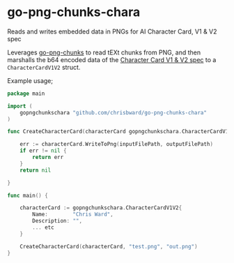 # go-png-chunks-chara
Reads and writes embedded data in PNGs for AI Character Card, V1 &amp; V2 spec

Leverages [go-png-chunks](https://github.com/chrisbward/go-png-chunks) to read tEXt chunks from PNG, and then marshalls the b64 encoded data of the [Character Card V1 & V2 spec](https://github.com/malfoyslastname/character-card-spec-v2/blob/main/spec_v2.md) to a `CharacterCardV1V2` struct.

Example usage;

```go
package main

import (
	gopngchunkschara "github.com/chrisbward/go-png-chunks-chara"
)

func CreateCharacterCard(characterCard gopngchunkschara.CharacterCardV1V2, inputFilePath string, outputFilePath string) error {

    err := characterCard.WriteToPng(inputFilePath, outputFilePath)
	if err != nil {
		return err
	}
	return nil

}

func main() {

    characterCard := gopngchunkschara.CharacterCardV1V2{
        Name:        "Chris Ward",
        Description: "",
        ... etc
    }

    CreateCharacterCard(characterCard, "test.png", "out.png")
}

```
 